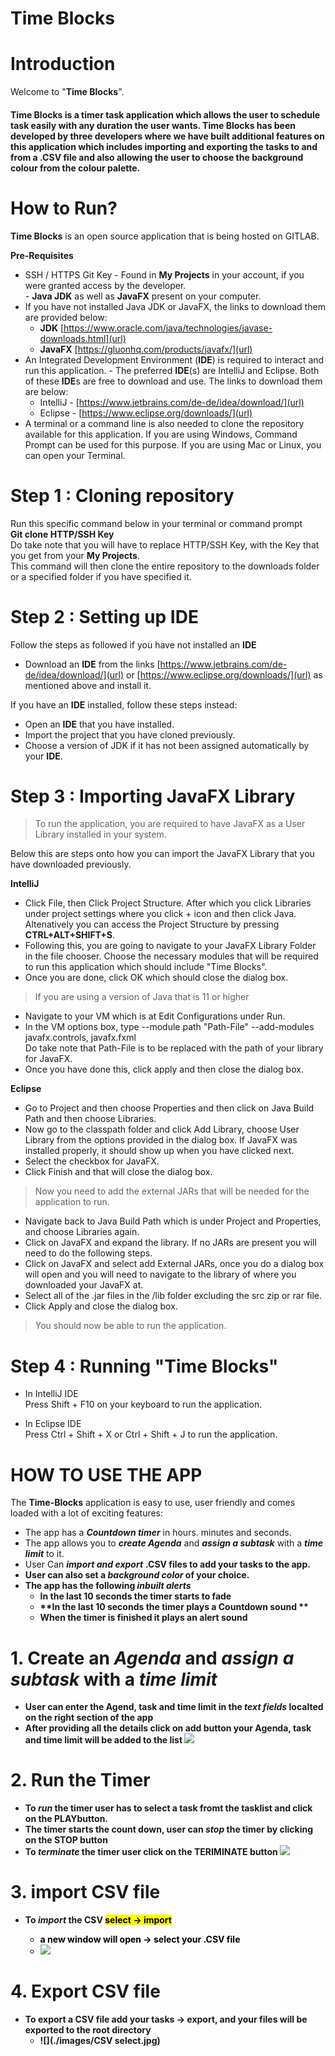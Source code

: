 **Time Blocks**
==============

**Introduction**
==============

Welcome to "**Time Blocks**".

<h4>Time Blocks is a timer task application which allows the user to schedule task easily with any duration the user wants.
Time Blocks has been developed by three developers where we have built additional features on this application which includes importing and exporting the tasks to and from a .CSV file and also allowing the user to choose the background colour from the colour palette. </h4>

How to Run?
=============

**Time Blocks** is an open source application that is being hosted on GITLAB.

**Pre-Requisites**

- SSH / HTTPS Git Key - Found in **My Projects** in your account, if you were granted access by the developer.
<br> - **Java JDK** as well as **JavaFX** present on your computer.
- If you have not installed Java JDK or JavaFX, the links to download them are provided below: <br>
  - **JDK** [https://www.oracle.com/java/technologies/javase-downloads.html](url) <br>
  - **JavaFX** [https://gluonhq.com/products/javafx/](url) <br>
- An Integrated Development Environment (**IDE**) is required to interact and run this application. - The preferred **IDE**(s) are IntelliJ and Eclipse. Both of these **IDE**s are free to download and use. The links to download them are below: <br>
  - IntelliJ - [https://www.jetbrains.com/de-de/idea/download/](url) <br>
  - Eclipse - [https://www.eclipse.org/downloads/](url) <br>
- A terminal or a command line is also needed to clone the repository available for this application. If you are using Windows, Command Prompt can be used for this purpose. If you are using Mac or Linux, you can open your Terminal. <br>


**Step 1 : Cloning repository**
=============================

Run this specific command below in your terminal or command prompt <br>
<strong>Git clone HTTP/SSH Key </strong> <br>
Do take note that you will have to replace HTTP/SSH Key, with the Key that you get from your **My Projects**. <br>
This command will then clone the entire repository to the downloads folder or a specified folder if you have specified it. <br>

**Step 2 : Setting up IDE**
===========================
Follow the steps as followed if you have not installed an **IDE**
- Download an **IDE** from the links [https://www.jetbrains.com/de-de/idea/download/](url) or [https://www.eclipse.org/downloads/](url) as mentioned above and install it.

If you have an **IDE** installed, follow these steps instead:
- Open an **IDE** that you have installed.
- Import the project that you have cloned previously.
- Choose a version of JDK if it has not been assigned automatically by your **IDE**.

**Step 3 : Importing JavaFX Library**
=====================================
> To run the application, you are required to have JavaFX as a User Library installed in your system.

Below this are steps onto how you can import the  JavaFX Library that you have downloaded previously. <br>

<strong> IntelliJ </strong>
- Click File, then Click Project Structure. After which you click Libraries under project settings where you click + icon and then click Java. <br>
Altenatively you can access the Project Structure by pressing <strong>CTRL+ALT+SHIFT+S</strong>. <br>
- Following this, you are going to navigate to your JavaFX Library Folder in the file chooser. Choose the necessary modules that will be required to run this application which should include "Time Blocks". <br>
- Once you are done, click OK which should close the dialog box. <br>

> If you are using a version of Java that is 11 or higher <Br>

- Navigate to your VM which is at Edit Configurations under Run. <br>
- In the VM options box, type --module path "Path-File" --add-modules javafx.controls, javafx.fxml <br>
Do take note that Path-File is to be replaced with the path of your library for JavaFX. <br>
- Once you have done this, click apply and then close the dialog box. <br>

<strong> Eclipse </strong>
- Go to Project and then choose Properties and then click on Java Build Path and then choose Libraries.
- Now go to the classpath folder and click Add Library, choose User Library from the options provided in the dialog box. If JavaFX was installed properly, it should show up when you have clicked next.
- Select the checkbox for JavaFX.
- Click Finish and that will close the dialog box. <br>
> Now you need to add the external JARs that will be needed for the application to run. <br>


- Navigate back to Java Build Path which is under Project and Properties, and choose Libraries again.
- Click on JavaFX and expand the library. If no JARs are present you will need to do the following steps. 
- Click on JavaFX and select add External JARs, once you do a dialog box will open and you will need to navigate to the library of where you downloaded your JavaFX at.
- Select all of the .jar files in the /lib folder excluding the src zip or rar file. 
- Click Apply and close the dialog box.
> You should now be able to run the application. <br>

**Step 4 : Running "Time Blocks"**
==================================

- In IntelliJ IDE <br>
  Press Shift + F10 on your keyboard to run the application. <br>

- In Eclipse IDE <br>
 Press Ctrl + Shift + X or Ctrl + Shift + J to run the application. <br>

**HOW TO USE THE APP**
=====================================
The **Time-Blocks** application is easy to use, user friendly and comes loaded with a lot of exciting features:
- The app has a _**Countdown timer**_ in hours. minutes and seconds.
- The app allows you to _**create Agenda**_ and _**assign a subtask**_ with a _**time limit**_ to it.
- User Can _**import and export**_ <strong>.CSV<strong> files to add your tasks to the app.
- User can also set a _**background color**_ of your choice.
- The app has the following _**inbuilt alerts**_
  - **In the last 10 seconds the timer starts to fade**
  - **In the last 10 seconds the timer plays a Countdown sound **
  - **When the timer is finished it plays an alert sound**

 **1. Create an  _Agenda_ and _assign a subtask_ with a _time limit_**
==========================================================
- User can enter the **Agend**, **task** and **time limit** in the _text fields_ localted on the **right section** of the app
- After providing all the details **click** on <strong>add<strong> button your Agenda, task and time limit will be added to the list
![](./images/add.jpg)

 **2. Run the Timer**
==========================================================
- To **_run_** the **timer** user has to select a task fromt the tasklist and click on the <strong>PLAY<strong>button.
- The timer starts the count down, user can **_stop_** the timer by clicking on the <strong>STOP<strong> button
- To **_terminate_** the timer user click on the <strong>TERIMINATE<strong> button
![](./images/filename.jpg)

**3. import CSV file**
==========================================================
- To _**import**_ the CSV <mark>select -> import<mark>
  - a new window will open -> select your .CSV file 
  - ![](./images/impoerCSV.jpg)

**4. Export CSV file**
==========================================================
- To export a CSV file add your tasks -> export, and your files will be exported to the root directory
  - ![](./images/CSV select.jpg)